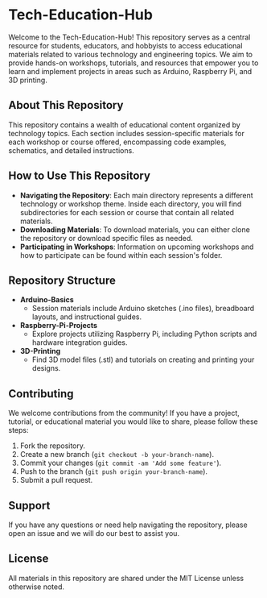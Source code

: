 # Tech-Education-Hub

Welcome to the Tech-Education-Hub! This repository serves as a central resource for students, educators, and hobbyists to access educational materials related to various technology and engineering topics. We aim to provide hands-on workshops, tutorials, and resources that empower you to learn and implement projects in areas such as Arduino, Raspberry Pi, and 3D printing.

## About This Repository

This repository contains a wealth of educational content organized by technology topics. Each section includes session-specific materials for each workshop or course offered, encompassing code examples, schematics, and detailed instructions.

## How to Use This Repository

- **Navigating the Repository**: Each main directory represents a different technology or workshop theme. Inside each directory, you will find subdirectories for each session or course that contain all related materials.
- **Downloading Materials**: To download materials, you can either clone the repository or download specific files as needed.
- **Participating in Workshops**: Information on upcoming workshops and how to participate can be found within each session's folder.

## Repository Structure

- **Arduino-Basics**
  - Session materials include Arduino sketches (.ino files), breadboard layouts, and instructional guides.
- **Raspberry-Pi-Projects**
  - Explore projects utilizing Raspberry Pi, including Python scripts and hardware integration guides.
- **3D-Printing**
  - Find 3D model files (.stl) and tutorials on creating and printing your designs.

## Contributing

We welcome contributions from the community! If you have a project, tutorial, or educational material you would like to share, please follow these steps:

1. Fork the repository.
2. Create a new branch (`git checkout -b your-branch-name`).
3. Commit your changes (`git commit -am 'Add some feature'`).
4. Push to the branch (`git push origin your-branch-name`).
5. Submit a pull request.

## Support

If you have any questions or need help navigating the repository, please open an issue and we will do our best to assist you.

## License

All materials in this repository are shared under the MIT License unless otherwise noted.
